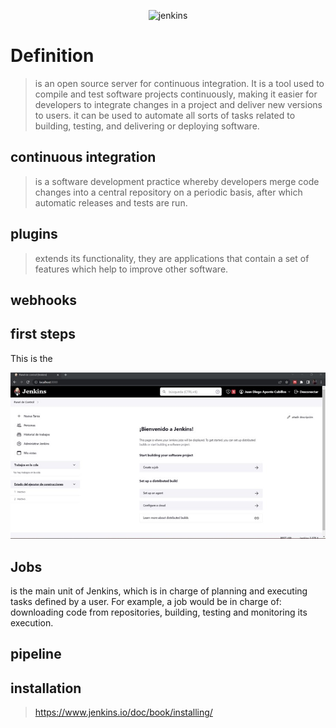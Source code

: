 <div>
<p style = 'text-align:center;'>
<img src="https://www.jenkins.io/images/logo-title-opengraph.png" alt="jenkins" width="600px">
</p>
</div>

# Definition
>is an open source server for continuous integration. It is a tool used to compile and test software projects continuously, making it easier for developers to integrate changes in a project and deliver new versions to users. it can be used to automate all sorts of tasks related to building, testing, and delivering or deploying software.


## continuous integration
>is a software development practice whereby developers merge code changes into a central repository on a periodic basis, after which automatic releases and tests are run. 

## plugins

> extends its functionality, they are applications that contain a set of features which help to improve other software.
 
 ## webhooks


## first steps
This is the 
<div>
<p style = 'text-align:center;'>
<img src="https://github.com/jdiego16/Diccionario-DevOps/blob/Feature/images/Jenkins/Imagen1.jpg" alt="jenkins" width="600px">
</p>
</div>

## Jobs
is the main unit of Jenkins, which is in charge of planning and executing tasks defined by a user. For example, a job would be in charge of: downloading code from repositories, building, testing and monitoring its execution.

## pipeline



## installation
>https://www.jenkins.io/doc/book/installing/



